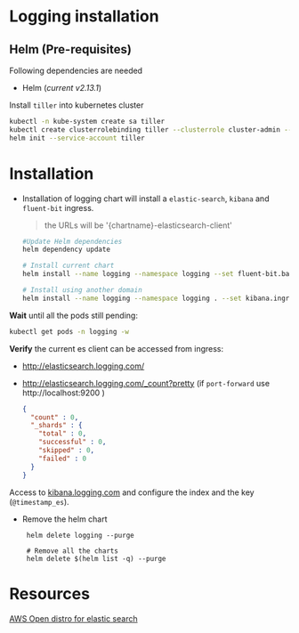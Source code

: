 # Logging installation

## Helm (Pre-requisites)
 
Following dependencies are needed
 
 - Helm (*current v2.13.1*)
 
Install `tiller` into kubernetes cluster
 
```bash
kubectl -n kube-system create sa tiller
kubectl create clusterrolebinding tiller --clusterrole cluster-admin --serviceaccount=kube-system:tiller
helm init --service-account tiller
```

# Installation

- Installation of logging chart will install a `elastic-search`, `kibana` and `fluent-bit` ingress.

    > the URLs will be '{chartname}-elasticsearch-client'

    ```bash
    #Update Helm dependencies
    helm dependency update
    
    # Install current chart
    helm install --name logging --namespace logging --set fluent-bit.backend.es.host=logging-elasticsearch-client,kibana.env.ELASTICSEARCH_HOSTS=http://logging-elasticsearch-client:9200 .
    
    # Install using another domain
    helm install --name logging --namespace logging . --set kibana.ingress.hosts={kibana.logging.com},elasticsearch.client.ingress.hosts={elasticsearch.logging.com},fluent-bit.backend.es.host=logging-elasticsearch-client,kibana.env.ELASTICSEARCH_HOSTS=http://logging-elasticsearch-client:9200 .
    
    ```

**Wait** until all the pods still pending:

```bash
kubectl get pods -n logging -w
```

**Verify** the current es client can be accessed from ingress:

- http://elasticsearch.logging.com/
- http://elasticsearch.logging.com/_count?pretty (if `port-forward` use http://localhost:9200 )

  ```json
  {
    "count" : 0,
    "_shards" : {
      "total" : 0,
      "successful" : 0,
      "skipped" : 0,
      "failed" : 0
    }
  }
  ```
  
 Access to [kibana.logging.com]() and configure the index and the key (`@timestamp_es`).
 
  - Remove the helm chart
  
         helm delete logging --purge    
         
         # Remove all the charts
         helm delete $(helm list -q) --purge
 
 # Resources
 
 [AWS Open distro for elastic search](https://opendistro.github.io/for-elasticsearch/)